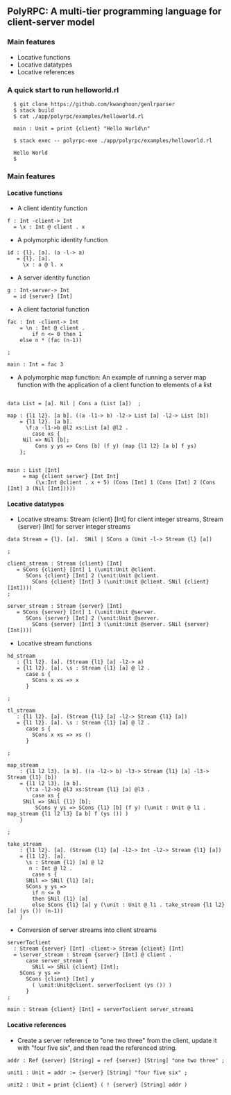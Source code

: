 ## PolyRPC: A multi-tier programming language for client-server model

### Main features
- Locative functions
- Locative datatypes
- Locative references

### A quick start to run helloworld.rl

~~~~
  $ git clone https://github.com/kwanghoon/genlrparser
  $ stack build
  $ cat ./app/polyrpc/examples/helloworld.rl
  
  main : Unit = print {client} "Hello World\n"

  $ stack exec -- polyrpc-exe ./app/polyrpc/examples/helloworld.rl
  
  Hello World
  $
~~~~

### Main features

#### Locative functions

- A client identity function 
~~~~
f : Int -client-> Int
  = \x : Int @ client . x
~~~~

- A polymorphic identity function 
~~~~
id : {l}. [a]. (a -l-> a)
   = {l}. [a].
     \x : a @ l. x
~~~~

- A server identity function 
~~~~
g : Int-server-> Int
  = id {server} [Int]
~~~~


- A client factorial function
~~~~
fac : Int -client-> Int
    = \n : Int @ client .
        if n <= 0 then 1
	else n * (fac (n-1))

;

main : Int = fac 3
~~~~

- A polymorphic map function: An example of running a server map function 
with the application of a client function to elements of a list
~~~~

data List = [a]. Nil | Cons a (List [a])  ;

map : {l1 l2}. [a b]. ((a -l1-> b) -l2-> List [a] -l2-> List [b])
    = {l1 l2}. [a b].
      \f:a -l1->b @l2 xs:List [a] @l2 .
        case xs {
	 Nil => Nil [b];
         Cons y ys => Cons [b] (f y) (map {l1 l2} [a b] f ys)
	};
	
	
main : List [Int] 
     = map {client server} [Int Int]
         (\x:Int @client . x + 5) (Cons [Int] 1 (Cons [Int] 2 (Cons [Int] 3 (Nil [Int]))))
~~~~

#### Locative datatypes

- Locative streams: Stream {client} [Int] for client integer streams, Stream {server} [Int] for server integer streams

~~~~
data Stream = {l}. [a].  SNil | SCons a (Unit -l-> Stream {l} [a]) 

;

client_stream : Stream {client} [Int]
   = SCons {client} [Int] 1 (\unit:Unit @client.
      SCons {client} [Int] 2 (\unit:Unit @client.
        SCons {client} [Int] 3 (\unit:Unit @client. SNil {client} [Int])))
;

server_stream : Stream {server} [Int]
   = SCons {server} [Int] 1 (\unit:Unit @server.
      SCons {server} [Int] 2 (\unit:Unit @server.
        SCons {server} [Int] 3 (\unit:Unit @server. SNil {server} [Int])))
~~~~

- Locative stream functions

~~~~
hd_stream
   : {l1 l2}. [a]. (Stream {l1} [a] -l2-> a)
   = {l1 l2}. [a]. \s : Stream {l1} [a] @ l2 .
      case s {
        SCons x xs => x
      }

;

tl_stream
   : {l1 l2}. [a]. (Stream {l1} [a] -l2-> Stream {l1} [a])
   = {l1 l2}. [a]. \s : Stream {l1} [a] @ l2 .
      case s {
        SCons x xs => xs ()
      }
      
;

map_stream
    : {l1 l2 l3}. [a b]. ((a -l2-> b) -l3-> Stream {l1} [a] -l3-> Stream {l1} [b])
    = {l1 l2 l3}. [a b].
      \f:a -l2->b @l3 xs:Stream {l1} [a] @l3 .
        case xs {
	 SNil => SNil {l1} [b];
         SCons y ys => SCons {l1} [b] (f y) (\unit : Unit @ l1 . map_stream {l1 l2 l3} [a b] f (ys ()) )
	}

;

take_stream
    : {l1 l2}. [a]. (Stream {l1} [a] -l2-> Int -l2-> Stream {l1} [a])
    = {l1 l2}. [a].
      \s : Stream {l1} [a] @ l2
       n : Int @ l2 .
        case s {
	  SNil => SNil {l1} [a];
	  SCons y ys =>
	    if n <= 0
	    then SNil {l1} [a]
	    else SCons {l1} [a] y (\unit : Unit @ l1 . take_stream {l1 l2} [a] (ys ()) (n-1))
	}
~~~~

- Conversion of server streams into client streams

~~~~
serverToclient
  : Stream {server} [Int] -client-> Stream {client} [Int]
  = \server_stream : Stream {server} [Int] @ client .
      case server_stream {
        SNil => SNil {client} [Int];
	SCons y ys =>
	  SCons {client} [Int] y
	    ( \unit:Unit@client. serverToclient (ys ()) )
      }
;

main : Stream {client} [Int] = serverToclient server_stream1
~~~~

#### Locative references

- Create a server reference to "one two three" from the client, update it with "four five six", and then read the referenced string. 
~~~~
addr : Ref {server} [String] = ref {server} [String] "one two three" ;

unit1 : Unit = addr := {server} [String] "four five six" ;

unit2 : Unit = print {client} ( ! {server} [String] addr )
~~~~


